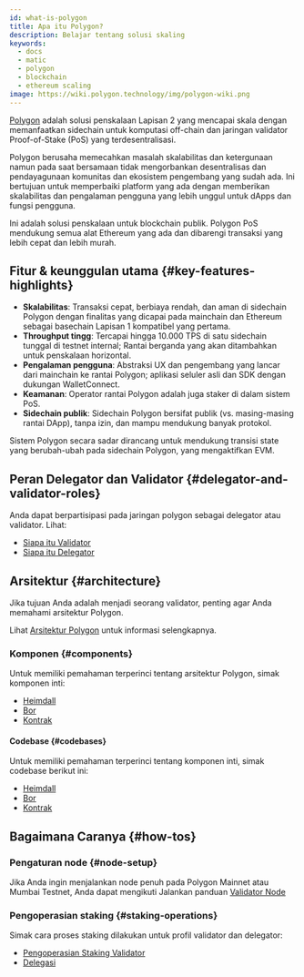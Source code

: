 ```yaml
---
id: what-is-polygon
title: Apa itu Polygon?
description: Belajar tentang solusi skaling
keywords:
  - docs
  - matic
  - polygon
  - blockchain
  - ethereum scaling
image: https://wiki.polygon.technology/img/polygon-wiki.png
---
```


[Polygon](https://polygon.technology/) adalah solusi penskalaan Lapisan 2 yang mencapai skala dengan memanfaatkan sidechain untuk komputasi off-chain dan jaringan validator Proof-of-Stake (PoS) yang terdesentralisasi.

Polygon berusaha memecahkan masalah skalabilitas dan ketergunaan namun pada saat bersamaan tidak mengorbankan desentralisas dan pendayagunaan komunitas dan ekosistem pengembang yang sudah ada. Ini bertujuan untuk memperbaiki platform yang ada dengan memberikan skalabilitas dan pengalaman pengguna yang lebih unggul untuk dApps dan fungsi pengguna.

Ini adalah solusi penskalaan untuk blockchain publik. Polygon PoS mendukung semua alat Ethereum yang ada dan dibarengi transaksi yang lebih cepat dan lebih murah.

## Fitur & keunggulan utama {#key-features-highlights}

- **Skalabilitas**: Transaksi cepat, berbiaya rendah, dan aman di sidechain Polygon dengan finalitas yang dicapai pada mainchain dan Ethereum sebagai basechain Lapisan 1 kompatibel yang pertama.
- **Throughput tingg**: Tercapai hingga 10.000 TPS di satu sidechain tunggal di testnet internal; Rantai berganda yang akan ditambahkan untuk penskalaan horizontal.
- **Pengalaman pengguna**: Abstraksi UX dan pengembang yang lancar dari mainchain ke rantai Polygon; aplikasi seluler asli dan SDK dengan dukungan WalletConnect.
- **Keamanan**: Operator rantai Polygon adalah juga staker di dalam sistem PoS.
- **Sidechain publik**: Sidechain Polygon bersifat publik (vs. masing-masing rantai DApp), tanpa izin, dan mampu mendukung banyak protokol.

Sistem Polygon secara sadar dirancang untuk mendukung transisi state yang berubah-ubah pada sidechain Polygon, yang mengaktifkan EVM.

## Peran Delegator dan Validator {#delegator-and-validator-roles}

Anda dapat berpartisipasi pada jaringan polygon sebagai delegator atau validator. Lihat:

* [Siapa itu Validator](/docs/maintain/polygon-basics/who-is-validator)
* [Siapa itu Delegator](/docs/maintain/polygon-basics/who-is-delegator)

## Arsitektur {#architecture}

Jika tujuan Anda adalah menjadi seorang validator, penting agar Anda memahami arsitektur Polygon.

Lihat [Arsitektur Polygon](/docs/maintain/validator/architecture) untuk informasi selengkapnya.

### Komponen {#components}

Untuk memiliki pemahaman terperinci tentang arsitektur Polygon, simak komponen inti:

* [Heimdall](/docs/pos/heimdall/overview)
* [Bor](/docs/pos/bor/overview)
* [Kontrak](/docs/pos/contracts/stakingmanager)

#### Codebase {#codebases}

Untuk memiliki pemahaman terperinci tentang komponen inti, simak codebase berikut ini:

* [Heimdall](https://github.com/maticnetwork/heimdall)
* [Bor](https://github.com/maticnetwork/bor)
* [Kontrak](https://github.com/maticnetwork/contracts)

## Bagaimana Caranya {#how-tos}

### Pengaturan node {#node-setup}

Jika Anda ingin menjalankan node penuh pada Polygon Mainnet atau Mumbai Testnet, Anda dapat mengikuti Jalankan panduan [Validator Node](/maintain/validate/run-validator.md)

### Pengoperasian staking {#staking-operations}

Simak cara proses staking dilakukan untuk profil validator dan delegator:

* [Pengoperasian Staking Validator](docs/maintain/validate/validator-staking-operations)
* [Delegasi](/docs/maintain/delegate/delegate)
